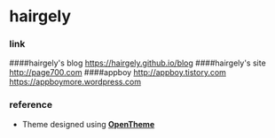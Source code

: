 # hairgely

### link

####hairgely's blog
	https://hairgely.github.io/blog
####hairgely's site
	http://page700.com
####appboy
	http://appboy.tistory.com
	https://appboymore.wordpress.com
	

### reference

- Theme designed using **[OpenTheme](https://github.com/manavsehgal/opentheme/)**

